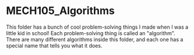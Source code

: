 # MECH105_Algorithms

This folder has a bunch of cool problem-solving things I made when I was a little kid in school! Each problem-solving thing is called an "algorithm". There are many different algorithms inside this folder, and each one has a special name that tells you what it does.
